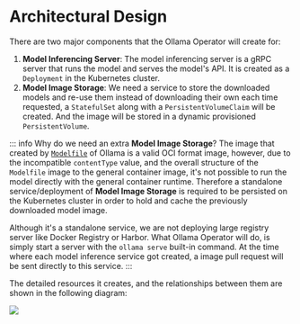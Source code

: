# Architectural Design

There are two major components that the Ollama Operator will create for:

1. **Model Inferencing Server**: The model inferencing server is a gRPC server that runs the model and serves the model's API. It is created as a `Deployment` in the Kubernetes cluster.
2. **Model Image Storage**: We need a service to store the downloaded models and re-use them instead of downloading their own each time requested, a `StatefulSet` along with a `PersistentVolumeClaim` will be created. And the image will be stored in a dynamic provisioned `PersistentVolume`.

::: info Why do we need an extra **Model Image Storage**?
The image that created by [`Modelfile`](https://github.com/ollama/ollama/blob/main/docs/modelfile.md) of Ollama is a valid OCI format image, however, due to the incompatible `contentType` value, and the overall structure of the `Modelfile` image to the general container image, it's not possible to run the model directly with the general container runtime. Therefore a standalone service/deployment of **Model Image Storage** is required to be persisted on the Kubernetes cluster in order to hold and cache the previously downloaded model image.

Although it's a standalone service, we are not deploying large registry server like Docker Registry or Harbor. What Ollama Operator will do, is simply start a server with the `ollama serve` built-in command. At the time where each model inference service got created, a image pull request will be sent directly to this service.
:::

The detailed resources it creates, and the relationships between them are shown in the following diagram:

 <picture>
 <source
   srcset="/architecture-theme-night.png"
   media="(prefers-color-scheme: dark)"
 />
 <source
   srcset="/architecture-theme-day.png"
   media="(prefers-color-scheme: light), (prefers-color-scheme: no-preference)"
 />
 <img src="/architecture-theme-day.png" />
</picture>
